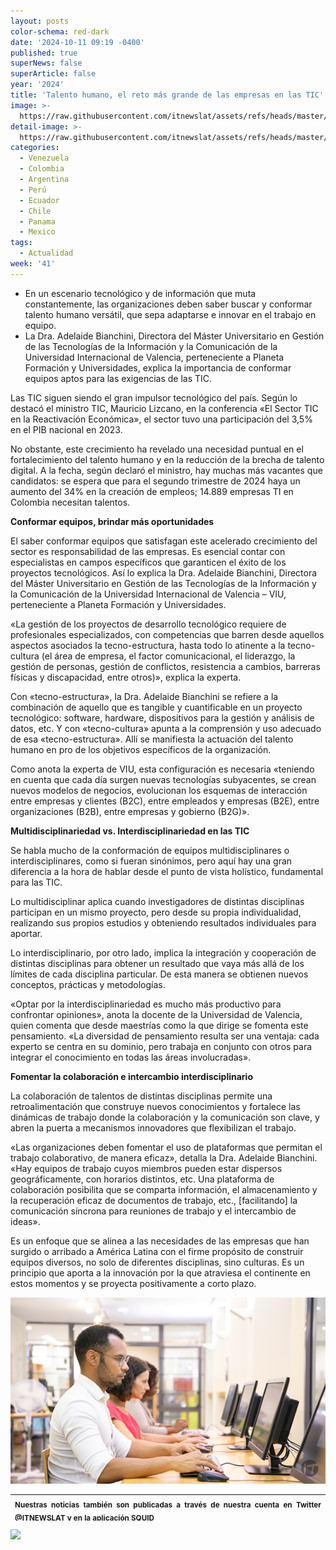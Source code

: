 ```yaml
---
layout: posts
color-schema: red-dark
date: '2024-10-11 09:19 -0400'
published: true
superNews: false
superArticle: false
year: '2024'
title: 'Talento humano, el reto más grande de las empresas en las TIC'
image: >-
  https://raw.githubusercontent.com/itnewslat/assets/refs/heads/master/img/540x320/trabajador-en-la-pc-p.jpg
detail-image: >-
  https://raw.githubusercontent.com/itnewslat/assets/refs/heads/master/img/1024x680/trabajador-en-la-pc-g.jpg
categories:
  - Venezuela
  - Colombia
  - Argentina
  - Perú
  - Ecuador
  - Chile
  - Panama
  - Mexico
tags:
  - Actualidad
week: '41'
---
```

- En un escenario tecnológico y de información que muta constantemente, las organizaciones deben saber buscar y conformar talento humano versátil, que sepa adaptarse e innovar en el trabajo en equipo.
- La Dra. Adelaide Bianchini, Directora del Máster Universitario en Gestión de las Tecnologías de la Información y la Comunicación de la Universidad Internacional de Valencia, perteneciente a Planeta Formación y Universidades, explica la importancia de conformar equipos aptos para las exigencias de las TIC.

Las TIC siguen siendo el gran impulsor tecnológico del país. Según lo destacó el ministro TIC, Mauricio Lizcano, en la conferencia «El Sector TIC en la Reactivación Económica», el sector tuvo una participación del 3,5% en el PIB nacional en 2023.

No obstante, este crecimiento ha revelado una necesidad puntual en el fortalecimiento del talento humano y en la reducción de la brecha de talento digital. A la fecha, según declaró el ministro, hay muchas más vacantes que candidatos: se espera que para el segundo trimestre de 2024 haya un aumento del 34% en la creación de empleos; 14.889 empresas TI en Colombia necesitan talentos.

**Conformar equipos, brindar más oportunidades**

El saber conformar equipos que satisfagan este acelerado crecimiento del sector es responsabilidad de las empresas. Es esencial contar con especialistas en campos específicos que garanticen el éxito de los proyectos tecnológicos.  Así lo explica la Dra. Adelaide Bianchini, Directora del Máster Universitario en Gestión de las Tecnologías de la Información y la Comunicación de la Universidad Internacional de Valencia – VIU, perteneciente a Planeta Formación y Universidades.

«La gestión de los proyectos de desarrollo tecnológico requiere de profesionales especializados, con competencias que barren desde aquellos aspectos asociados la tecno-estructura, hasta todo lo atinente a la tecno-cultura (el área de empresa, el factor comunicacional, el liderazgo, la gestión de personas, gestión de conflictos, resistencia a cambios, barreras físicas y discapacidad, entre otros)», explica la experta.

Con «tecno-estructura», la Dra. Adelaide Bianchini se refiere a la combinación de aquello que es tangible y cuantificable en un proyecto tecnológico: software, hardware, dispositivos para la gestión y análisis de datos, etc. Y con «tecno-cultura» apunta a la comprensión y uso adecuado de esa «tecno-estructura». Allí se manifiesta la actuación del talento humano en pro de los objetivos específicos de la organización.

Como anota la experta de VIU, esta configuración es necesaria «teniendo en cuenta que cada día surgen nuevas tecnologías subyacentes, se crean nuevos modelos de negocios, evolucionan los esquemas de interacción entre empresas y clientes (B2C), entre empleados y empresas (B2E), entre organizaciones (B2B), entre empresas y gobierno (B2G)».

**Multidisciplinariedad vs. Interdisciplinariedad en las TIC**

Se habla mucho de la conformación de equipos multidisciplinares o interdisciplinares, como si fueran sinónimos, pero aquí hay una gran diferencia a la hora de hablar desde el punto de vista holístico, fundamental para las TIC.

Lo multidisciplinar aplica cuando investigadores de distintas disciplinas participan en un mismo proyecto, pero desde su propia individualidad, realizando sus propios estudios y obteniendo resultados individuales para aportar.

Lo interdisciplinario, por otro lado, implica la integración y cooperación de distintas disciplinas para obtener un resultado que vaya más allá de los límites de cada disciplina particular. De esta manera se obtienen nuevos conceptos, prácticas y metodologías.

«Optar por la interdisciplinariedad es mucho más productivo para confrontar opiniones», anota la docente de la Universidad de Valencia, quien comenta que desde maestrías como la que dirige se fomenta este pensamiento. «La diversidad de pensamiento resulta ser una ventaja: cada experto se centra en su dominio, pero trabaja en conjunto con otros para integrar el conocimiento en todas las áreas involucradas».

**Fomentar la colaboración e intercambio interdisciplinario**

La colaboración de talentos de distintas disciplinas permite una retroalimentación que construye nuevos conocimientos y fortalece las dinámicas de trabajo donde la colaboración y la comunicación son clave, y abren la puerta a mecanismos innovadores que flexibilizan el trabajo.

«Las organizaciones deben fomentar el uso de plataformas que permitan el trabajo colaborativo, de manera eficaz», detalla la Dra. Adelaide Bianchini. «Hay equipos de trabajo cuyos miembros pueden estar dispersos geográficamente, con horarios distintos, etc. Una plataforma de colaboración posibilita que se comparta información, el almacenamiento y la recuperación eficaz de documentos de trabajo, etc., [facilitando] la comunicación síncrona para reuniones de trabajo y el intercambio de ideas».

Es un enfoque que se alinea a las necesidades de las empresas que han surgido o arribado a América Latina con el firme propósito de construir equipos diversos, no solo de diferentes disciplinas, sino culturas. Es un principio que aporta a la innovación por la que atraviesa el continente en estos momentos y se proyecta positivamente a corto plazo.

![](https://raw.githubusercontent.com/itnewslat/assets/refs/heads/master/img/540x320/trabajador-en-la-pc-p.jpg)

<table style="height: 42px;" width="569">
<tbody>
<tr>
<td style="text-align: justify;"><sub><strong>Nuestras noticias también son publicadas a través de nuestra cuenta en Twitter <a href="https://twitter.com/itnewslat?lang=es">@ITNEWSLAT</a> y en la aplicación <a href="https://squidapp.co/en/">SQUID</a></strong></sub></td>
</tr>
</tbody>
</table>

<img src="https://tracker.metricool.com/c3po.jpg?hash=56f88a41e39ab42c063cc51676587a04"/>